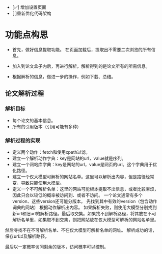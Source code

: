 - [✅] 增加设置页面
- [ ]重新优化代码架构

# 功能点构思

- 首先，做好信息提取功能。
在页面加载后，提取出不需要二次浏览的所有信息。

- 加入到论文盒子内后，再进行解析。解析得到的是论文所有的所需信息。
- 根据解析的信息，做进一步的操作，例如下载、总结。


## 论文解析过程
### 解析目标
- 每个论文的基本信息。
- 所有的引用版本（引用可能有多种）

### 解析过程的实现
- 定义两个动作：fetch和使用xpath过滤。
- 建立一个解析动作字典：key是网站的url，value就是序列。
- 建立一个网站库字典：key是网站的url，value是网页的url。这个字典用于优化路径。
- 建立一个仅大模型可解析的网站名单。这里可以解析出内容，但是路径经常变，导致只能使用大模型。
- 定义一个不可解析名单：这里的网站可能根本提取不出信息，或者比较麻烦，因此只会以较低的概率被访问到、或者不访问。
一个论文通常有多个version、这些version还可能分版本。
先找到其中有效的version（包含动作词典的网站）
根据动作解析出内容。
如果解析失败，则使用大模型分别找到新url和旧url的解析路径。最后取交集。如果找不到解析路径，将其放在不可解析名单里，如果取不到交集，则把网站放在仅大模型可解析的网站名单里。

然后寻找不在不可解析名单、不在仅大模型可解析名单的网址。
解析成功的话，保存url以及解析路径。

最后以一定概率访问剩余的版本，访问概率可以控制。
